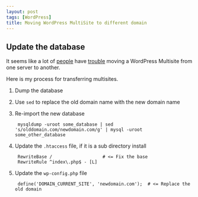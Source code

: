 ```yaml
---
layout: post
tags: [WordPress]
title: Moving WordPress MultiSite to different domain
---
```


## Update the database

It seems like a lot of [people](http://wordpress.org/support/topic/transfer-multisite-to-another-server#post-1957979) have [trouble](http://www.totalcomputersusa.com/2012/11/moving-wordpress-multisite-to-a-new-domainserver/) moving a WordPress Multisite from one server to another.

Here is my process for transferring multisites.

1. Dump the database
1. Use `sed` to replace the old domain name with the new domain name
1. Re-import the new database

        mysqldump -uroot some_database | sed 's/olddomain.com/newdomain.com/g' | mysql -uroot some_other_database

1. Update the `.htaccess` file, if it is a sub directory install

        RewriteBase /                   # <= Fix the base
        RewriteRule ^index\.php$ - [L]

1. Update the `wp-config.php` file

        define('DOMAIN_CURRENT_SITE', 'newdomain.com');  # <= Replace the old domain
